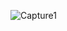 ![Capture1](https://user-images.githubusercontent.com/67467495/191773527-63e1eb2d-476f-4b00-8f1e-4e8609f26790.JPG)
